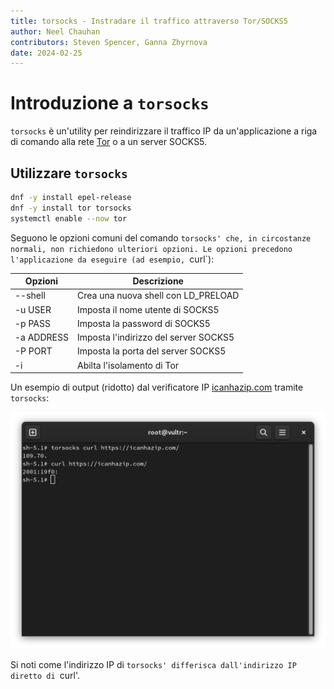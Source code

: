 ```yaml
---
title: torsocks - Instradare il traffico attraverso Tor/SOCKS5
author: Neel Chauhan
contributors: Steven Spencer, Ganna Zhyrnova
date: 2024-02-25
---
```


# Introduzione a `torsocks`

`torsocks` è un'utility per reindirizzare il traffico IP da un'applicazione a riga di comando alla rete [Tor](https://www.torproject.org/) o a un server SOCKS5.

## Utilizzare `torsocks`

```bash
dnf -y install epel-release
dnf -y install tor torsocks
systemctl enable --now tor
```

Seguono le opzioni comuni del comando `torsocks' che, in circostanze normali, non richiedono ulteriori opzioni. Le opzioni precedono l'applicazione da eseguire (ad esempio, `curl\`):

| Opzioni    | Descrizione                                                |
| ---------- | ---------------------------------------------------------- |
| --shell    | Crea una nuova shell con LD\_PRELOAD |
| -u USER    | Imposta il nome utente di SOCKS5                           |
| -p PASS    | Imposta la password di SOCKS5                              |
| -a ADDRESS | Imposta l'indirizzo del server SOCKS5                      |
| -P PORT    | Imposta la porta del server SOCKS5                         |
| -i         | Abilta l'isolamento di Tor                                 |

Un esempio di output (ridotto) dal verificatore IP [icanhazip.com](https://icanhazip.com/) tramite `torsocks`:

![output di torsocks](./images/torsocks.png)

Si noti come l'indirizzo IP di `torsocks' differisca dall'indirizzo IP diretto di `curl'.
